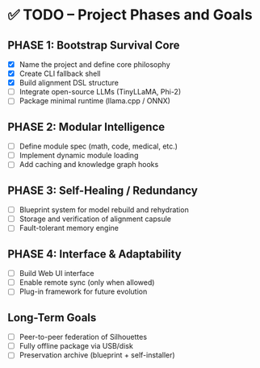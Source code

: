 # ✅ TODO – Project Phases and Goals

## PHASE 1: Bootstrap Survival Core
- [x] Name the project and define core philosophy
- [x] Create CLI fallback shell
- [x] Build alignment DSL structure
- [ ] Integrate open-source LLMs (TinyLLaMA, Phi-2)
- [ ] Package minimal runtime (llama.cpp / ONNX)

## PHASE 2: Modular Intelligence
- [ ] Define module spec (math, code, medical, etc.)
- [ ] Implement dynamic module loading
- [ ] Add caching and knowledge graph hooks

## PHASE 3: Self-Healing / Redundancy
- [ ] Blueprint system for model rebuild and rehydration
- [ ] Storage and verification of alignment capsule
- [ ] Fault-tolerant memory engine

## PHASE 4: Interface & Adaptability
- [ ] Build Web UI interface
- [ ] Enable remote sync (only when allowed)
- [ ] Plug-in framework for future evolution

## Long-Term Goals
- [ ] Peer-to-peer federation of Silhouettes
- [ ] Fully offline package via USB/disk
- [ ] Preservation archive (blueprint + self-installer)
